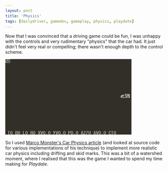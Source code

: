```yaml
---
layout: post
title: 'Physics'
tags: [dailydriver, gamedev, gameplay, physics, playdate]
---
```


Now that I was convinced that a driving game could be fun, I was unhappy with the controls and very rudimentary "physics" that the car had. It just didn't feel very real or compelling; there wasn't enough depth to the control scheme.

![GIF](/images/posts/daily-driver-physics.gif#playdate)

So I used [Marco Monster's Car Physics article](https://asawicki.info/Mirror/Car%20Physics%20for%20Games/Car%20Physics%20for%20Games.html) (and looked at source code for various implementations of his technique) to implement more realistic car physics including drifting and skid marks. This was a bit of a watershed moment, where I realised that this was the game I wanted to spend my time making for *Playdate*.